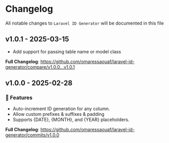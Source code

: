 # Changelog

All notable changes to `Laravel ID Generator` will be documented in this file

## v1.0.1 - 2025-03-15

- Add support for passing table name or model class

**Full Changelog**: https://github.com/omaressaouaf/laravel-id-generator/compare/v1.0.0...v1.0.1

## v1.0.0 - 2025-02-28

### 🚀 Features

- Auto-increment ID generation for any column.
- Allow custom prefixes & suffixes & padding
- Supports {DATE}, {MONTH}, and {YEAR} placeholders.

**Full Changelog**: https://github.com/omaressaouaf/laravel-id-generator/commits/v1.0.0
